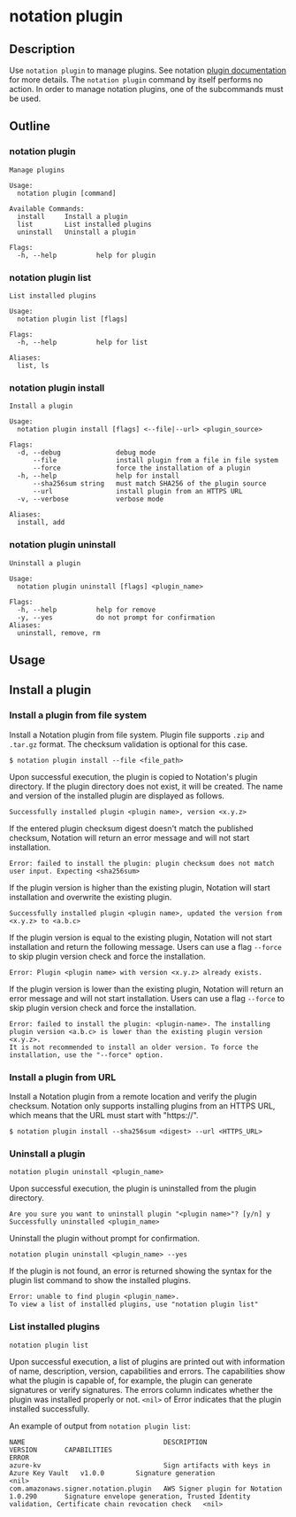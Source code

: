 # notation plugin

## Description

Use `notation plugin` to manage plugins. See notation [plugin documentation](https://github.com/notaryproject/notaryproject/blob/main/specs/plugin-extensibility.md) for more details. The `notation plugin` command by itself performs no action. In order to manage notation plugins, one of the subcommands must be used.

## Outline

### notation plugin

```text
Manage plugins

Usage:
  notation plugin [command]

Available Commands:
  install     Install a plugin
  list        List installed plugins
  uninstall   Uninstall a plugin

Flags:
  -h, --help          help for plugin
```

### notation plugin list

```text
List installed plugins

Usage:
  notation plugin list [flags]

Flags:
  -h, --help          help for list

Aliases:
  list, ls
```

### notation plugin install

```text
Install a plugin

Usage:
  notation plugin install [flags] <--file|--url> <plugin_source>

Flags:
  -d, --debug              debug mode
      --file               install plugin from a file in file system
      --force              force the installation of a plugin
  -h, --help               help for install
      --sha256sum string   must match SHA256 of the plugin source
      --url                install plugin from an HTTPS URL
  -v, --verbose            verbose mode

Aliases:
  install, add
```

### notation plugin uninstall

```text
Uninstall a plugin

Usage:
  notation plugin uninstall [flags] <plugin_name>

Flags:
  -h, --help          help for remove
  -y, --yes           do not prompt for confirmation
Aliases:
  uninstall, remove, rm
```

## Usage

## Install a plugin 

### Install a plugin from file system

Install a Notation plugin from file system. Plugin file supports `.zip` and `.tar.gz` format. The checksum validation is optional for this case. 

```shell
$ notation plugin install --file <file_path>
```

Upon successful execution, the plugin is copied to Notation's plugin directory. If the plugin directory does not exist, it will be created. The name and version of the installed plugin are displayed as follows. 

```console
Successfully installed plugin <plugin name>, version <x.y.z>
```

If the entered plugin checksum digest doesn't match the published checksum, Notation will return an error message and will not start installation.

```console
Error: failed to install the plugin: plugin checksum does not match user input. Expecting <sha256sum>
```

If the plugin version is higher than the existing plugin, Notation will start installation and overwrite the existing plugin.

```console
Successfully installed plugin <plugin name>, updated the version from <x.y.z> to <a.b.c>
```

If the plugin version is equal to the existing plugin, Notation will not start installation and return the following message. Users can use a flag `--force` to skip plugin version check and force the installation.

```console
Error: Plugin <plugin name> with version <x.y.z> already exists.
```

If the plugin version is lower than the existing plugin, Notation will return an error message and will not start installation. Users can use a flag `--force` to skip plugin version check and force the installation.

```console
Error: failed to install the plugin: <plugin-name>. The installing plugin version <a.b.c> is lower than the existing plugin version <x.y.z>.
It is not recommended to install an older version. To force the installation, use the "--force" option.
```
### Install a plugin from URL

Install a Notation plugin from a remote location and verify the plugin checksum. Notation only supports installing plugins from an HTTPS URL, which means that the URL must start with "https://".

```shell
$ notation plugin install --sha256sum <digest> --url <HTTPS_URL>
```

### Uninstall a plugin

```shell
notation plugin uninstall <plugin_name>
```

Upon successful execution, the plugin is uninstalled from the plugin directory. 

```shell
Are you sure you want to uninstall plugin "<plugin name>"? [y/n] y
Successfully uninstalled <plugin_name> 
```

Uninstall the plugin without prompt for confirmation.

```shell
notation plugin uninstall <plugin_name> --yes
```

If the plugin is not found, an error is returned showing the syntax for the plugin list command to show the installed plugins.

```shell
Error: unable to find plugin <plugin_name>. 
To view a list of installed plugins, use "notation plugin list"
```

### List installed plugins

```shell
notation plugin list
```

Upon successful execution, a list of plugins are printed out with information of name, description, version, capabilities and errors. The capabilities show what the plugin is capable of, for example, the plugin can generate signatures or verify signatures. The errors column indicates whether the plugin was installed properly or not. `<nil>` of Error indicates that the plugin installed successfully.

An example of output from `notation plugin list`:

```text
NAME                                   DESCRIPTION                                   VERSION       CAPABILITIES                                                                                            ERROR
azure-kv                               Sign artifacts with keys in Azure Key Vault   v1.0.0        Signature generation                                                                                <nil>
com.amazonaws.signer.notation.plugin   AWS Signer plugin for Notation                1.0.290       Signature envelope generation, Trusted Identity validation, Certificate chain revocation check   <nil>
```
